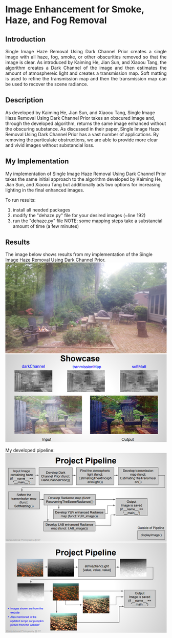 # Image Enhancement for Smoke, Haze, and Fog Removal

## Introduction
<p style="text-align: justify">
Single Image Haze Removal Using Dark Channel Prior creates a single image with all haze, fog, smoke, or other obscurities removed so that the image is clear. As introduced by Kaiming He, Jian Sun, and Xiaoou Tang, the algorithm creates a Dark Channel of the image and then estimates the amount of atmosphereic light and creates a transmission map. Soft matting is used to refine the transmission map and then the transmission map can be used to recover the scene radiance.</p>

## Description
As developed by Kaiming He, Jian Sun, and Xiaoou Tang, Single Image Haze Removal Using Dark Channel Prior takes an obscured image and, through the developed algorithm, returns the same image enhanced without the obscuring substance. As discussed in their paper, Single Image Haze Removal Using Dark Channel Prior has a vast number of applications. By removing the particulate obstructions, we are able to provide more clear and vivid images without substancial loss.

## My Implementation
My implementation of Single Image Haze Removal Using Dark Channel Prior takes the same initial approach to the algorithm developed by Kaiming He, Jian Sun, and Xiaoou Tang but additionally ads two options for increasing lighting in the final enhanced images. 

To run results:
1. install all needed packages
2. modify the "dehaze.py" file for your desired images (~line 192)
3. run the "dehaze.py" file
NOTE: some mapping steps take a substancial amount of time (a few minutes)

## Results
The image below shows results from my implementation of the Single Image Haze Removal Using Dark Channel Prior. 
![](input_img/2.jpg)
![](showcase/showcase_1.PNG)  


My developed pipeline:
![](showcase/showcase_2.PNG)  
![](showcase/showcase_3.PNG) 

